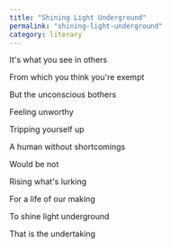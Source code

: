 ```yaml
---
title: "Shining Light Underground"
permalink: "shining-light-underground"
category: literary
---
```


It's what you see in others

From which you think you're exempt

But the unconscious bothers

Feeling unworthy

Tripping yourself up

A human without shortcomings

Would be not

Rising what's lurking

For a life of our making

To shine light underground

That is the undertaking
